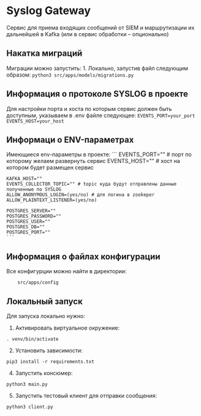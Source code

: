 # Syslog Gateway

Сервис для приема входящих сообщений от SIEM и маршрутизации их дальнейшей в Kafka (или в сервис обработки – опционально)

## Накатка миграций
Миграции можно запустить:
    1. Локально, запустив файл следующим образом:
        ```
        python3 src/apps/models/migrations.py
        ```

## Информация о протоколе SYSLOG в проекте
Для настройки порта и хоста по которым сервис должен быть доступным, указываем в .env файле следующее:
    ```
    EVENTS_PORT=your_port
    EVENTS_HOST=your_host
    ```

## Информаци о ENV-параметрах
Имеющиеся env-параметры в проекте:
    ```
    EVENTS_PORT=""  # порт по которому желаем развернуть сервис
    EVENTS_HOST=""  # хост на котором будет размещен сервис

    KAFKA_HOST=""
    EVENTS_COLLECTOR_TOPIC="" # topic куда будут отправлены данные полученные по SYSLOG
    ALLOW_ANONYMOUS_LOGIN=(yes/no) # для логина в zookeper
    ALLOW_PLAINTEXT_LISTENER=(yes/no)

    POSTGRES_SERVER=""
    POSTGRES_PASSWORD=""
    POSTGRES_USER=""
    POSTGRES_DB=""
    POSTGRES_PORT=""
    ```

## Информация о файлах конфигурации
Все конфигурции можно найти в директории:
```
    src/apps/config
```

## Локальный запуск

Для запуска локально нужно:
1. Активировать виртуальное окружение: 
```
. venv/bin/activate
```
2. Установить зависимости: 
```
pip3 install -r requirements.txt
```

4. Запустить консюмер: 
``` 
python3 main.py
```
5. Запустить тестовый клиент для отправки сообщения:
```
python3 client.py
```